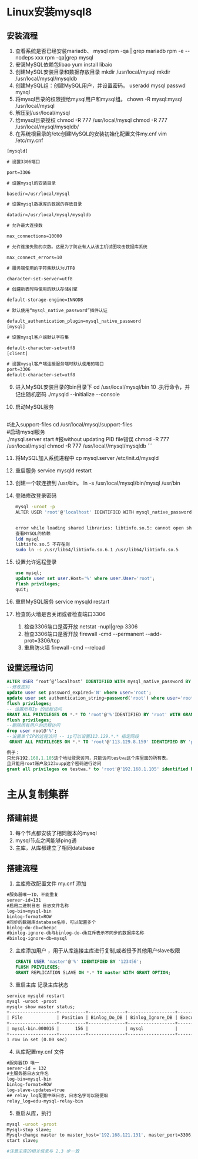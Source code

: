 # Linux安装mysql8

## 安装流程

1. 查看系统是否已经安装mariadb、 mysql
  rpm -qa | grep mariadb
  rpm -e --nodeps xxx
  rpm -qa|grep mysql
2. 安装MySQL依赖包libao
  yum install libaio
3. 创建MySQL安装目录和数据存放目录
  mkdir /usr/local/mysql
  mkdir /usr/local/mysql/mysqldb
4. 创建MySQL组：创建MySQL用户，并设置密码。
  useradd mysql
  passwd mysql
5. 将mysql目录的权限授给mysql用户和mysql组。
  chown -R mysql:mysql /usr/local/mysql
6. 解压到/usr/local/mysql  
7. 给mysql目录授权
   chmod -R 777 /usr/local/mysql
   chmod -R 777 /usr/local/mysql/mysqldb/
8. 在系统根目录的/etc创建MySQL的安装初始化配置文件my.cnf
   vim /etc/my.cnf

```tex
[mysqld]

# 设置3306端口

port=3306

# 设置mysql的安装目录

basedir=/usr/local/mysql

# 设置mysql数据库的数据的存放目录

datadir=/usr/local/mysql/mysqldb

# 允许最大连接数

max_connections=10000

# 允许连接失败的次数。这是为了防止有人从该主机试图攻击数据库系统

max_connect_errors=10

# 服务端使用的字符集默认为UTF8

character-set-server=utf8

# 创建新表时将使用的默认存储引擎

default-storage-engine=INNODB

# 默认使用“mysql_native_password”插件认证

default_authentication_plugin=mysql_native_password
[mysql]

# 设置mysql客户端默认字符集

default-character-set=utf8
[client]

# 设置mysql客户端连接服务端时默认使用的端口
port=3306
default-character-set=utf8
```

9. 进入MySQL安装目录的bin目录下
	cd /usr/local/mysql/bin
10 .执行命令，并记住随机密码
	./mysqld --initialize --console
	
11. 启动MySQL服务
	
	```bash
#进入support-files
cd /usr/local/mysql/support-files    
 #启动mysql服务  
	./mysql.server start
	#报without updating PID file错误
	chmod -R 777 /usr/local/mysql
	chmod -R 777 /usr/local//mysql/mysqldb
	```
	
11. 将MySQL加入系统进程中
    cp mysql.server /etc/init.d/mysqld

12. 重启服务
    service mysqld restart

13. 创建一个软连接到 /usr/bin。
    ln -s /usr/local/mysql/bin/mysql /usr/bin

14. 登陆修改登录密码 

    ```sh
    mysql -uroot -p
    ALTER USER 'root'@'localhost' IDENTIFIED WITH mysql_native_password BY 'root';
    
    
    error while loading shared libraries: libtinfo.so.5: cannot open shared object file: No such file or directory
    查看MYSQL的依赖
    ldd mysql 
    libtinfo.so.5 不存在则
    sudo ln -s /usr/lib64/libtinfo.so.6.1 /usr/lib64/libtinfo.so.5
    ```

15. 设置允许远程登录

    ```sql
    use mysql;
    update user set user.Host='%' where user.User='root';
    flush privileges;
    quit;
    ```

16. 重启MySQL服务
    service mysqld restart

17. 检查防火墙是否关闭或者检查端口3306

    1. 检查3306端口是否开放
       netstat -nupl|grep 3306
    2. 检查3306端口是否开放
       firewall -cmd --permanent --add-prot=3306/tcp
    3. 重启防火墙
       firewall -cmd --reload

## 设置远程访问

```sql
ALTER USER ‘root’@‘localhost’ IDENTIFIED WITH mysql_native_password BY ‘root’;
--修改密码
update user set password_expired='N' where user='root';    
update user set authentication_string=password('root') where user='root';
flush privileges;
-- 设置所有Ip 的远程访问
GRANT ALL PRIVILEGES ON *.* TO 'root'@'%'IDENTIFIED BY 'root' WITH GRANT OPTION;
flush privileges;
--删除所有用户的远程访问
drop user root@'%';
--设置单个IP的远程访问 -- ip可以设置113.129.*.* 指定网段
 GRANT ALL PRIVILEGES ON *.* TO 'root'@'113.129.8.159' IDENTIFIED BY 'password' WITH GRANT OPTION;

例子：
只允许192.168.1.105这个地址登录访问，只能访问testwa这个库里面的所有表，
且只能用root账户及123uupp这个密码进行访问
grant all privileges on testwa.* to 'root'@'192.168.1.105' identified by '123uupp' with grant option;
```



# 主从复制集群

## 搭建前提

1. 每个节点都安装了相同版本的mysql
2. mysql节点之间能够ping通
3. 主库，从库都建立了相同database

## 搭建流程

1. 主库修改配置文件 my.cnf  添加

  ```tex
  #服务器唯一ID，不能重复
  server-id=131
  #启用二进制日志 日志文件名称
  log-bin=mysql-bin
  binlog-format=ROW
  #同步的数据库database名称，可以配置多个
  binlog-do-db=chenpc
  #binlog-ignore-db与binlog-do-db互斥表示不同步的数据库名称
  #binlog-ignore-db=mysql 
  ```

2. 主库添加用户 ，用于从库连接主库进行复制,或者授予其他用户slave权限

   ```sql
   CREATE USER 'master'@'%' IDENTIFIED BY '123456';
   FLUSH PRIVILEGES;
   GRANT REPLICATION SLAVE ON *.* TO master WITH GRANT OPTION;
   ```

3. 重启主库 记录主库状态

  ```tex
  service mysqld restart
  mysql -uroot -proot
  mysql> show master status;
  +------------------+----------+--------------+------------------+-------------------+
  | File             | Position | Binlog_Do_DB | Binlog_Ignore_DB | Executed_Gtid_Set |
  +------------------+----------+--------------+------------------+-------------------+
  | mysql-bin.000016 |      156 |              | mysql            |                   |
  +------------------+----------+--------------+------------------+-------------------+
  1 row in set (0.00 sec)
  ```

4. 从库配置my.cnf 文件

  ```tex
  #服务器ID 唯一
  server-id = 132
  #主服务器日志文件名
  log-bin=mysql-bin
  binlog-format=ROW
  log-slave-updates=true
  ## relay_log配置中继日志，日志名字可以随便取
  relay_log=edu-mysql-relay-bin
  ```

5. 重启从库，执行

  ```bash
  mysql -uroot -proot
  Mysql>stop slave;
  Mysql>change master to master_host='192.168.121.131', master_port=3306, master_user='master', master_password='123456', master_log_file='mysql-bin.000016', master_log_pos=156;
  start slave;
  
  #注意主库的相关信息与 2.3 步一致
  ```